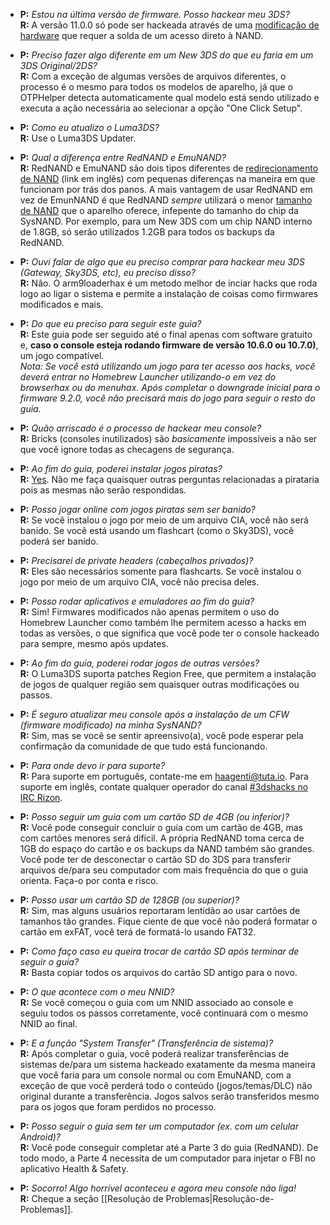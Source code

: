 + <a name="faq_latestfw" />**P:** *Estou na última versão de firmware. Posso hackear meu 3DS?*    
  **R:** A versão 11.0.0 só pode ser hackeada através de uma [modificação de hardware](https://github.com/Haagenti/Guide-pt_BR/wiki/Downgrade-com-Modificação-de-Hardware) que requer a solda de um acesso direto à NAND.

+ <a name="faq_n3ds" />**P:** *Preciso fazer algo diferente em um New 3DS do que eu faria em um 3DS Original/2DS?*    
  **R:** Com a exceção de algumas versões de arquivos diferentes, o processo é o mesmo para todos os modelos de aparelho, já que o OTPHelper detecta automaticamente qual modelo está sendo utilizado e executa a ação necessária ao selecionar a opção "One Click Setup".

+ <a name="faq_updatecfw" />**P:** *Como eu atualizo o Luma3DS?*    
  **R:** Use o Luma3DS Updater.

+ <a name="faq_rednand" />**P:** *Qual a diferença entre RedNAND e EmuNAND?*    
  **R:** RedNAND e EmuNAND são dois tipos diferentes de [redirecionamento de NAND](http://3dbrew.org/wiki/NAND_Redirection) (link em inglês) com pequenas diferenças na maneira em que funcionam por trás dos panos. A mais vantagem de usar RedNAND em vez de EmunNAND é que RedNAND *sempre* utilizará o menor [tamanho de NAND](https://github.com/Haagenti/Guide-pt_BR/wiki/Tamanhos-de-NAND) que o aparelho oferece, infepente do tamanho do chip da SysNAND. Por exemplo, para um New 3DS com um chip NAND interno de 1.8GB, só serão utilizados 1.2GB para todos os backups da RedNAND.

+ <a name="faq_gatewaysky" />**P:** *Ouvi falar de algo que eu preciso comprar para hackear meu 3DS (Gateway, Sky3DS, etc), eu preciso disso?*    
  **R:** Não. O arm9loaderhax é um metodo melhor de inciar hacks que roda logo ao ligar o sistema e permite a instalação de coisas como firmwares modificados e mais.

+ <a name="faq_need" />**P:** *Do que eu preciso para seguir este guia?*    
  **R:** Este guia pode ser seguido até o final apenas com software gratuito e, **caso o console esteja rodando firmware de versão 10.6.0 ou 10.7.0)**, um jogo compatível.    
    *Nota: Se você está utilizando um jogo para ter acesso aos hacks, você deverá entrar no Homebrew Launcher utilizando-o em vez do browserhax ou do menuhax. Após completar o downgrade inicial para o firmware 9.2.0, você não precisará mais do jogo para seguir o resto do guia.*

+ <a name="faq_risky" />**P:** *Quão arriscado é o processo de hackear meu console?*    
  **R:** Bricks (consoles inutilizados) são *basicamente* impossíveis a não ser que você ignore todas as checagens de segurança.

+ <a name="faq_piracy" />**P:** *Ao fim do guia, poderei instalar jogos piratas?*    
  **R:** [Yes](https://github.com/HouseBreaker/Shameless/). Não me faça quaisquer outras perguntas relacionadas a pirataria pois as mesmas não serão respondidas.

+ <a name="faq_piracy_online" />**P:** *Posso jogar online com jogos piratas sem ser banido?*    
  **R:** Se você instalou o jogo por meio de um arquivo CIA, você não será banido. Se você está usando um flashcart (como o Sky3DS), você poderá ser banido.

+ <a name="faq_piracy_header" />**P:** *Precisarei de private headers (cabeçalhos privados)?*    
  **R:** Eles são necessários somente para flashcarts. Se você instalou o jogo por meio de um arquivo CIA, você não precisa deles.

+ <a name="faq_homebrew" />**P:** *Posso rodar aplicativos e emuladores ao fim do guia?*    
  **R:** Sim! Firmwares modificados não apenas permitem o uso do Homebrew Launcher como também lhe permitem acesso a hacks em todas as versões, o que significa que você pode ter o console hackeado para sempre, mesmo após updates.

+ <a name="faq_regionfree" />**P:** *Ao fim do guia, poderei rodar jogos de outras versões?*    
  **R:** O Luma3DS suporta patches Region Free, que permitem a instalação de jogos de qualquer região sem quaisquer outras modificações ou passos.

+ <a name="faq_updates" />**P:** *É seguro atualizar meu console após a instalação de um CFW (firmware modificado) na minha SysNAND?*    
  **R:** Sim, mas se você se sentir apreensivo(a), você pode esperar pela confirmação da comunidade de que tudo está funcionando.

+ <a name="faq_support" />**P:** *Para onde devo ir para suporte?*    
  **R:** Para suporte em português, contate-me em haagenti@tuta.io. Para suporte em inglês, contate qualquer operador do canal [#3dshacks no IRC Rizon](https://qchat.rizon.net/?channels=3dshacks&uio=d4).

+ <a name="faq_le4gbsd" />**P:** *Posso seguir um guia com um cartão SD de 4GB (ou inferior)?*    
  **R:** Você pode conseguir concluir o guia com um cartão de 4GB, mas com cartões menores será difícil. A própria RedNAND toma cerca de 1GB do espaço do cartão e os backups da NAND também são grandes. Você pode ter de desconectar o cartão SD do 3DS para transferir arquivos de/para seu computador com mais frequência do que o guia orienta. Faça-o por conta e risco.

+ <a name="faq_ge128gbsd" />**P:** *Posso usar um cartão SD de 128GB (ou superior)?*    
  **R:** Sim, mas alguns usuários reportaram lentidão ao usar cartões de tamanhos tão grandes. Fique ciente de que você não poderá formatar o cartão em exFAT, você terá de formatá-lo usando FAT32.

+ <a name="faq_movesd" />**P:** *Como faço caso eu queira trocar de cartão SD após terminar de seguir o guia?*    
  **R:** Basta copiar todos os arquivos do cartão SD antigo para o novo.

+ <a name="faq_NNID" />**P:** *O que acontece com o meu NNID?*    
  **R:** Se você começou o guia com um NNID associado ao console e seguiu todos os passos corretamente, você continuará com o mesmo NNID ao final.

+ <a name="faq_systransfer" />**P:** *E a função "System Transfer" (Transferência de sistema)?*    
  **R:** Após completar o guia, você poderá realizar transferências de sistemas de/para um sistema hackeado exatamente da mesma maneira que você faria para um console normal ou com EmuNAND, com a exceção de que você perderá todo o conteúdo (jogos/temas/DLC) não original durante a transferência. Jogos salvos serão transferidos mesmo para os jogos que foram perdidos no processo.

+ <a name="faq_nopc" />**P:** *Posso seguir o guia sem ter um computador (ex. com um celular Android)?*    
  **R:** Você pode conseguir completar até a Parte 3 do guia (RedNAND). De todo modo, a Parte 4 necessita de um computador para injetar o FBI no aplicativo Health & Safety.

+ <a name="faq_problem" />**P:** *Socorro! Algo horrível aconteceu e agora meu console não liga!*    
  **R:** Cheque a seção [[Resolução de Problemas|Resolução-de-Problemas]].
